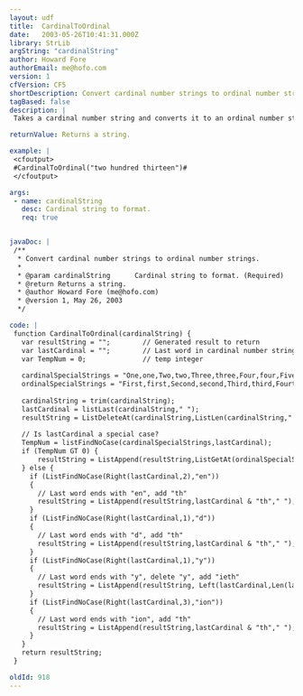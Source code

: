 ```yaml
---
layout: udf
title:  CardinalToOrdinal
date:   2003-05-26T10:41:31.000Z
library: StrLib
argString: "cardinalString"
author: Howard Fore
authorEmail: me@hofo.com
version: 1
cfVersion: CF5
shortDescription: Convert cardinal number strings to ordinal number strings.
tagBased: false
description: |
 Takes a cardinal number string and converts it to an ordinal number string. This is particularly useful when combined with the NumberAsString UDF.

returnValue: Returns a string.

example: |
 <cfoutput>
 #CardinalToOrdinal("two hundred thirteen")#
 </cfoutput>

args:
 - name: cardinalString
   desc: Cardinal string to format.
   req: true


javaDoc: |
 /**
  * Convert cardinal number strings to ordinal number strings.
  * 
  * @param cardinalString      Cardinal string to format. (Required)
  * @return Returns a string. 
  * @author Howard Fore (me@hofo.com) 
  * @version 1, May 26, 2003 
  */

code: |
 function CardinalToOrdinal(cardinalString) {
   var resultString = "";        // Generated result to return
   var lastCardinal = "";        // Last word in cardinal number string
   var TempNum = 0;              // temp integer
 
   cardinalSpecialStrings = "One,one,Two,two,Three,three,Four,four,Five,five,Six,six,Eight,eight,Nine,nine,Twelve,twelve";
   ordinalSpecialStrings = "First,first,Second,second,Third,third,Fourth,fourth,Fifth,fifth,Sixth,sixth,Eighth,eighth,Ninth,ninth,Twelfth,twelfth";
   
   cardinalString = trim(cardinalString);
   lastCardinal = listLast(cardinalString," ");
   resultString = ListDeleteAt(cardinalString,ListLen(cardinalString," ")," ");
   
   // Is lastCardinal a special case?
   TempNum = listFindNoCase(cardinalSpecialStrings,lastCardinal);
   if (TempNum GT 0) {
       resultString = ListAppend(resultString,ListGetAt(ordinalSpecialStrings,TempNum)," ");
   } else {
     if (ListFindNoCase(Right(lastCardinal,2),"en"))
     {
       // Last word ends with "en", add "th"
       resultString = ListAppend(resultString,lastCardinal & "th"," ");
     } 
     if (ListFindNoCase(Right(lastCardinal,1),"d"))
     {
       // Last word ends with "d", add "th"
       resultString = ListAppend(resultString,lastCardinal & "th"," ");
     } 
     if (ListFindNoCase(Right(lastCardinal,1),"y"))
     {
       // Last word ends with "y", delete "y", add "ieth"
       resultString = ListAppend(resultString, Left(lastCardinal,Len(lastCardinal) - 1) & "ieth"," ");
     } 
     if (ListFindNoCase(Right(lastCardinal,3),"ion"))
     {
       // Last word ends with "ion", add "th"
       resultString = ListAppend(resultString,lastCardinal & "th"," ");
     } 
   }
   return resultString;
 }

oldId: 918
---
```


